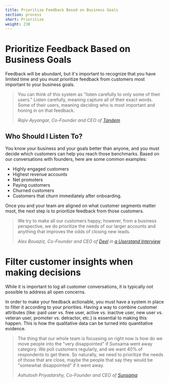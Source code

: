 ```yaml
---
title: Prioritize Feedback Based on Business Goals
section: process
short: Prioritize
weight: 230
---
```


# Prioritize Feedback Based on Business Goals

Feedback will be abundant, but it's important to recognize that you have limited time and you must prioritize feedback from customers most important to your business goals.

> You can think of this system as "listen carefully to only some of their users." Listen carefully, meaning capture all of their exact words. Some of their users, meaning deciding who is most important and honing in on that feedback.
>
> _Rajiv Ayyangar, Co-Founder and CEO of [Tandem](https://tandem.chat)_

## Who Should I Listen To?

You know your business and your goals better than anyone, and you must decide which customers can help you reach those benchmarks. Based on our conversations with founders, here are some common examples:

- Highly engaged customers
- Highest revenue accounts
- Net promoters
- Paying customers
- Churned customers
- Customers that churn immediately after onboarding.

Once you and your team are aligned on what customer segments matter msot, the next step is to prioritize feedback from those customers.

> We try to make all our customers happy; however, from a business perspective, we do prioritize the needs of our larger accounts and anything that improves the odds of closing new leads.
>
> _Alex Bouaziz, Co-Founder and CEO of [Deel](https://letsdeel.com) in [a Userstand Interview](https://www.heraldhq.com/userstand/how-deels-customer-service-fuels-its-growth)_

# Filter customer insights when making decisions

While it is important to log all customer conversations, it is typically not possible to address all open concerns.

In order to make your feedback actionable, you must have a system in place to filter it according to your priorities. Having a way to combine customer attributes (like: paid user vs. free user, active vs. inactive user, new user vs. veteran user, promoter vs. detractor, etc.) is essential to making this happen. This is how the qualitative data can be turned into quantitative evidence.

> The thing that our whole team is focussing on right now is how do we move people into the "very disappointed" if Sunsama went away category. We poll customers regularly, and we want 40% of respondents to get there. So naturally, we need to prioritize the needs of those that are close, maybe the people that say they would be "somewhat disappointed" if it went away.
>
> _Ashutosh Priyadarshy, Co-Founder and CEO of [Sunsama](https://sunsama.com)_
